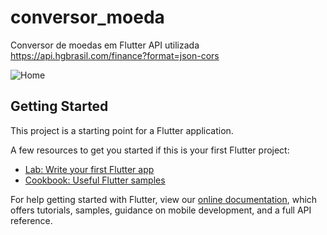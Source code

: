 # conversor_moeda

Conversor de moedas em Flutter
API utilizada https://api.hgbrasil.com/finance?format=json-cors

![Home](https://i.imgur.com/g5aocvM.png)

## Getting Started

This project is a starting point for a Flutter application.

A few resources to get you started if this is your first Flutter project:

- [Lab: Write your first Flutter app](https://flutter.dev/docs/get-started/codelab)
- [Cookbook: Useful Flutter samples](https://flutter.dev/docs/cookbook)

For help getting started with Flutter, view our
[online documentation](https://flutter.dev/docs), which offers tutorials,
samples, guidance on mobile development, and a full API reference.
